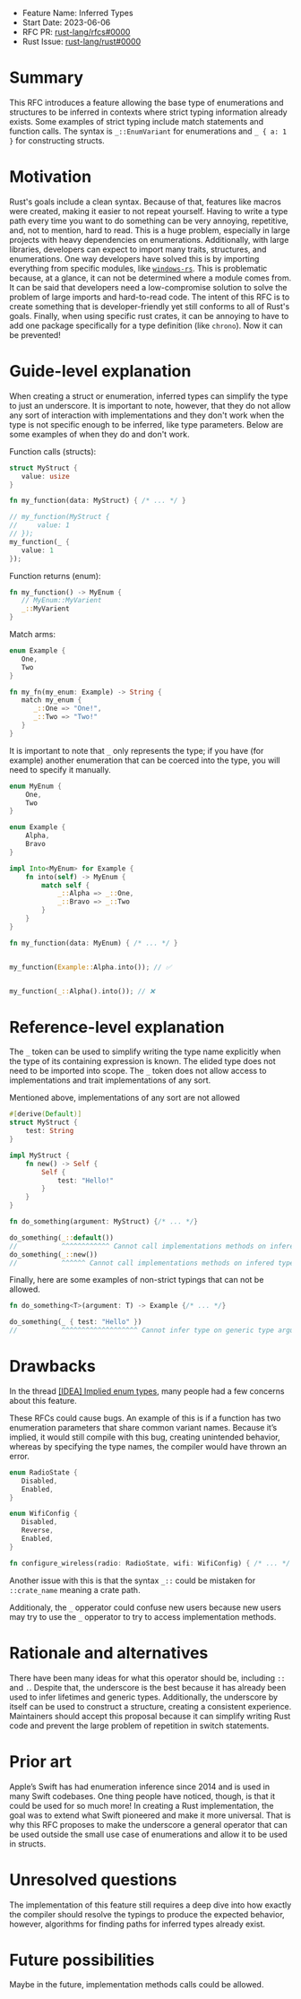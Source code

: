 - Feature Name: Inferred Types
- Start Date: 2023-06-06
- RFC PR: [rust-lang/rfcs#0000](https://github.com/rust-lang/rfcs/pull/0000)
- Rust Issue: [rust-lang/rust#0000](https://github.com/rust-lang/rust/issues/0000)


# Summary
[summary]: #summary

This RFC introduces a feature allowing the base type of enumerations and structures to be inferred in contexts where strict typing information already exists. Some examples of strict typing include match statements and function calls. The syntax is `_::EnumVariant` for enumerations and `_ { a: 1 }` for constructing structs.


# Motivation
[motivation]: #motivation

Rust's goals include a clean syntax. Because of that, features like macros were created, making it easier to not repeat yourself. Having to write a type path every time you want to do something can be very annoying, repetitive, and, not to mention, hard to read. This is a huge problem, especially in large projects with heavy dependencies on enumerations. Additionally, with large libraries, developers can expect to import many traits, structures, and enumerations. One way developers have solved this is by importing everything from specific modules, like [`windows-rs`](https://github.com/microsoft/windows-rs). This is problematic because, at a glance, it can not be determined where a module comes from. It can be said that developers need a low-compromise solution to solve the problem of large imports and hard-to-read code. The intent of this RFC is to create something that is developer-friendly yet still conforms to all of Rust's goals. Finally, when using specific rust crates, it can be annoying to have to add one package specifically for a type definition (like `chrono`). Now it can be prevented!

# Guide-level explanation
[guide-level-explanation]: #guide-level-explanation

When creating a struct or enumeration, inferred types can simplify the type to just an underscore. It is important to note, however, that they do not allow any sort of interaction with implementations and they don't work when the type is not specific enough to be inferred, like type parameters. Below are some examples of when they do and don't work.

Function calls (structs):
```rust
struct MyStruct {
   value: usize
}

fn my_function(data: MyStruct) { /* ... */ }

// my_function(MyStruct {
//     value: 1
// });
my_function(_ {
   value: 1
});
```

Function returns (enum):
```rust
fn my_function() -> MyEnum {
   // MyEnum::MyVarient
   _::MyVarient
}
```

Match arms:
```rust
enum Example {
   One,
   Two
}

fn my_fn(my_enum: Example) -> String {
   match my_enum {
      _::One => "One!",
      _::Two => "Two!"
   }
}
```

It is important to note that `_` only represents the type; if you have (for example) another enumeration that can be coerced into the type, you will need to specify it manually.

```rust
enum MyEnum {
    One,
    Two
}

enum Example {
    Alpha,
    Bravo
}

impl Into<MyEnum> for Example {
    fn into(self) -> MyEnum {
        match self {
            _::Alpha => _::One,
            _::Bravo => _::Two
        }
    }
}

fn my_function(data: MyEnum) { /* ... */ }


my_function(Example::Alpha.into()); // ✅


my_function(_::Alpha().into()); // ❌ 
```


# Reference-level explanation
[reference-level-explanation]: #reference-level-explanation

The `_` token can be used to simplify writing the type name explicitly when the type of its containing expression is known. The elided type does not need to be imported into scope. The `_` token does not allow access to implementations and trait implementations of any sort.

Mentioned above, implementations of any sort are not allowed
```rust
#[derive(Default)]
struct MyStruct {
    test: String
}

impl MyStruct {
    fn new() -> Self {
        Self {
            test: "Hello!"
        }
    }
}

fn do_something(argument: MyStruct) {/* ... */}

do_something(_::default())
//           ^^^^^^^^^^^^ Cannot call implementations methods on infered types.
do_something(_::new())
//           ^^^^^^ Cannot call implementations methods on infered types.
```


Finally, here are some examples of non-strict typings that can not be allowed.
```rust
fn do_something<T>(argument: T) -> Example {/* ... */}

do_something(_ { test: "Hello" })
//           ^^^^^^^^^^^^^^^^^^^ Cannot infer type on generic type argument
```



# Drawbacks
[drawbacks]: #drawbacks

In the thread [[IDEA] Implied enum types](https://internals.rust-lang.org/t/idea-implied-enum-types/18349), many people had a few concerns about this feature. 

These RFCs could cause bugs. An example of this is if a function has two enumeration parameters that share common variant names. Because it’s implied, it would still compile with this bug, creating unintended behavior, whereas by specifying the type names, the compiler would have thrown an error.
```rust
enum RadioState {
   Disabled,
   Enabled,
}

enum WifiConfig {
   Disabled,
   Reverse,
   Enabled,
}

fn configure_wireless(radio: RadioState, wifi: WifiConfig) { /* ... */ }
```

Another issue with this is that the syntax `_::` could be mistaken for `::crate_name` meaning a crate path.

Additionaly, the `_` opperator could confuse new users because new users may try to use the `_` opperator to try to access implementation methods.

# Rationale and alternatives
[rationale-and-alternatives]: #rationale-and-alternatives

There have been many ideas for what this operator should be, including `::` and `.`. Despite that, the underscore is the best because it has already been used to infer lifetimes and generic types. Additionally, the underscore by itself can be used to construct a structure, creating a consistent experience. Maintainers should accept this proposal because it can simplify writing Rust code and prevent the large problem of repetition in switch statements. 


# Prior art
[prior-art]: #prior-art


Apple’s Swift has had enumeration inference since 2014 and is used in many Swift codebases. One thing people have noticed, though, is that it could be used for so much more! In creating a Rust implementation, the goal was to extend what Swift pioneered and make it more universal. That is why this RFC proposes to make the underscore a general operator that can be used outside the small use case of enumerations and allow it to be used in structs.

# Unresolved questions
[unresolved-questions]: #unresolved-questions

The implementation of this feature still requires a deep dive into how exactly the compiler should resolve the typings to produce the expected behavior, however, algorithms for finding paths for inferred types already exist.

# Future possibilities
[future-possibilities]: #future-possibilities

Maybe in the future, implementation methods calls could be allowed.